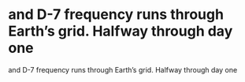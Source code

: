 # and D-7 frequency runs through Earth’s grid. Halfway through day one

and D-7 frequency runs through Earth’s grid. Halfway through day one